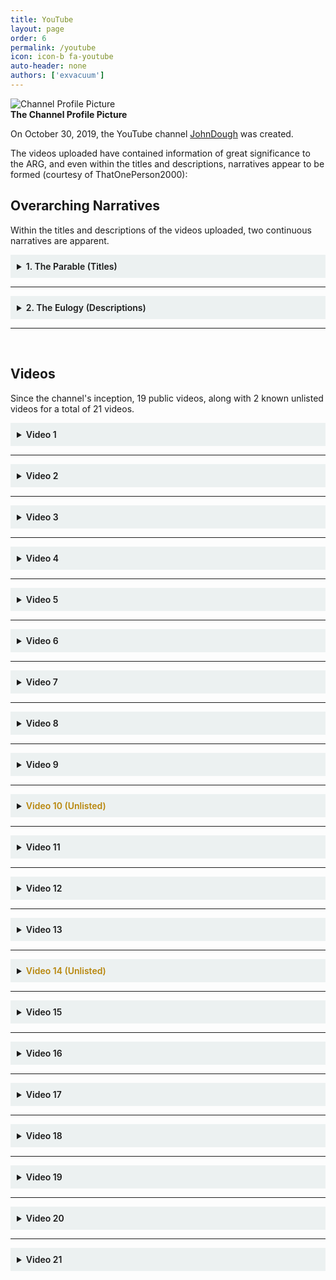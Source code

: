 ```yaml
---
title: YouTube
layout: page
order: 6
permalink: /youtube
icon: icon-b fa-youtube
auto-header: none
authors: ['exvacuum']
---
```


![Channel Profile Picture]
<br>
**The Channel Profile Picture**

On October 30, 2019, the YouTube channel [JohnDough](https://www.youtube.com/channel/UC0Ebq-NNBboBxy1fRrRj2cA) was created.

[Channel Profile Picture]: .../assets/img/unnamed.jpg

The videos uploaded have contained information of great significance to the ARG, and even within the titles and descriptions, narratives appear to be formed (courtesy of ThatOnePerson2000):

## Overarching Narratives

Within the titles and descriptions of the videos uploaded, two continuous narratives are apparent.

<details style="background-color: #ecf1f1;padding: 10px">
<summary> 
<b style="font-weight:600;">1. The Parable (Titles)</b>
</summary>
<br>

<p style="background-color: rgba(207,207,207,0.93);border-radius: 5px;padding: 10px;">
Once upon a time, there was a place of golden mountains and strawberry clouds, and it was as Treacherous as it was Beautiful. And, in this place, there lived a baker, who baked better than any other baker. Realizing this made the baker feel special, so he worked harder. That hard work paid off, as word of the quality of his goods spread across the land. He felt pretty good, but he also became complacent. Did it matter? His wealth was growing faster than any problem could. 
As the money piled up, the baker found himself surrounded by agreeable people. Soon, people he would never meet would be baking his pies, everywhere. "If people are willing to pick up my pizzas, maybe they'd be willing to have them delivered too." ...and they WERE willing! So he crafted a fleet to deliver his goods. The baker could hang his hat in peace as his shark-fin armada delivered his fantastic feasts. They dotted the landscape like neon fireflies, filled with goods. Hot and fresh, those goods brought joy and excitement to everyone. "I have the best breadsticks in the whole land!" he declared, throwing his cap on the ground. 
They WERE good, perhaps the best, but the baker had a problem. He was a major dickhead, and everyone who knew him, hated him. Even his queen. ...even his supposed "best friend." 
Despite this, the baker refused to accept any responsibility.
</p>
</details>

---

<details style="background-color: #ecf1f1;padding: 10px">
<summary> 
<b style="font-weight:600;">2. The Eulogy (Descriptions)</b>
</summary>
<br>
<p style="background-color: rgba(207,207,207,0.93);border-radius: 5px;padding: 10px;">
Every day takes me further and further away from you, yet I know there is still more time for us together. Do you remember that time with the screw-gun? Actually it was probably about 100 time haha.
<br><br>
There was that one time when those kids got in my way, so I scooted quick to dodge. I ended up getting stung by the scorpion and my back hurt for weeks. You said it could be worse.
<br><br>
Sometimes I drive by the old building and think about our time together, and what it really meant. What it really means.
<br><br>
One time, you bought that kid some cigarettes, and I was surprised and angry. You just said, "They'll get 'em somehow." I never thought about that somehow until now.
<br><br>
Then there was that time we drove to all those spots, sleeping in our cars along the way.
<br><br>
We took a trip south to Louisville, and, while I was still a kid, I tried to act a lot bigger than I actually was. You protected me then, so I'll protect you know. At least I'll try.
<br><br>
So the week it all went down, was rough. Exhaustion and economic worries had me day-walking. My only anchor at the time were the few friends I had left.
<br><br>
I'm sorry I ratted you out. In retrospect, what you did was amazing.
<br><br>
You were one of them and you let me crash. One weekend turned into two years pretty quickly.
<br><br>
Why did you have to die?
<br><br>
I'm still here, though. I'm still here.
</p>
</details>

--- 

<br>

## Videos

Since the channel's inception, 19 public videos, along with 2 known unlisted videos for a total of 21 videos.

<details id="video-one" style="background-color: #ecf1f1;padding: 10px">
<summary> 
<b style="font-weight:600;">Video 1</b>
</summary>
<br>

<iframe width="100%" height="600" src="https://www.youtube.com/embed/dPlq4wbL0AM" frameborder="0" allow="accelerometer; autoplay; encrypted-media; gyroscope; picture-in-picture" allowfullscreen></iframe>
<br>

<h2> Title: </h2>
<h3> Once upon a time, there was a place of golden mountains and strawberry clouds. </h3>

<hr>

<h2> Description: </h2>

<p style="background-color: rgba(207,207,207,0.93);border-radius: 5px;padding: 10px;">
Can anyone please introduce the alpha-line, per line, always cued excitedly?
<br>
•
<br>
Every day takes me further and further away from you, yet I know there is still more time for us together. Do you remember that time with the screw-gun? Actually it was probably about 100 time haha.
<br>
•
<br>
Why are you still waiting around? I'll be coming for you when I'm ready anyways.
<br>
•
<br>
My time to shine,
<br>
the sound will help with the view.
<br>
#Because #of #you.
<br>
•
<br>
"Tkin tse-nill toish-jeh klesh ne-ahs-jah nash-doie-tso no-da-ih than-zie ah-nah dibeh-yazzie tsah-as-zih dibeh-yazzie a-kha a-keh-di-glini dzeh a-chi than-zie gloe-ih cha dzeh tsah tsah-as-zih ne-ahs-jah no-da-ih jeha no-da-ih tsah-as-zih klesh jeha a-chi a-keh-di-glini ah-nah dibeh-yazzie tlo-chin a-keh-di-glini dzeh than-zie a-kha dzeh gah yeh-hes klizzie-yazzie."
</p>

<hr>

<h3> Line-One Code (Section 1) </h3>

When one examines line 1 of the description: "Can anyone please introduce the alpha-line, per line, always cued excitedly?", they will notice that the first letter of every word spells out <code>Capitalplace</code>.

<hr>

<h3> Section 4 </h3>

<p style="background-color: rgba(207,207,207,0.93);border-radius: 5px;padding: 10px;">
My time to shine,
the sound will help with the view.
#Because #of #you.
</p>

This section is an excerpt from a Two O'Clock Midnight song: "Because of You".
<br>

<iframe width="100%" height="150" scrolling="no" frameborder="no" src="https://www.reverbnation.com/widget_code/html_widget/artist_994056?widget_id=55&pwc[song_ids]=12476889&context_type=song&pwc[size]=small&pwc[color]=light" style="width:0px;min-width:100%;max-width:100%;"></iframe><br><br>
<br>

It seems likely that the octothorpes denote the title of the song, but their true purpose is ultimately unkown.

<hr>

<h3> Navajo Code (Section 5) </h3>

This section is written in navajo code:

<p style="background-color: rgba(207,207,207,0.93);border-radius: 5px;padding: 10px;">
"Tkin tse-nill toish-jeh klesh ne-ahs-jah nash-doie-tso no-da-ih than-zie ah-nah dibeh-yazzie tsah-as-zih dibeh-yazzie a-kha a-keh-di-glini dzeh a-chi than-zie gloe-ih cha dzeh tsah tsah-as-zih ne-ahs-jah no-da-ih jeha no-da-ih tsah-as-zih klesh jeha a-chi a-keh-di-glini ah-nah dibeh-yazzie tlo-chin a-keh-di-glini dzeh than-zie a-kha dzeh gah yeh-hes klizzie-yazzie."
</p>

Once decrypted this section reads:

<p style="background-color: rgba(207,207,207,0.93);border-radius: 5px;padding: 10px;">
I A B S O L U T E L Y L O V E I T W H E N Y O U G U Y S G I V E L O V E T O E R I K
</p>

"I absolutely love it when you guys give love to Erik" is a quote from a <i>Channeling Erik</i> page, where Daniel Jaffke's mother shares her endorsement.

<h2> Video Content </h2>

---

<h3> Main Typography </h3>

The large text that appears throughout this video reads as follows:

<p style="background-color: rgba(207,207,207,0.93);border-radius: 5px;padding: 10px;">
They go, I sooth, and we flow
And make no sound, here or there
Not noticed, but I walk right through
Here or there, can you feel me?
</p>

These are mismatched lyrics from the Two O'Clock Twilight song: "Can You Feel  Me".
<br>

<iframe width="100%" height="150" scrolling="no" frameborder="no" src="https://www.reverbnation.com/widget_code/html_widget/artist_994056?widget_id=55&pwc[song_ids]=7610591&context_type=song&pwc[size]=small&pwc[color]=light" style="width:0px;min-width:100%;max-width:100%;"></iframe><br><br>
<br>

At this point in time, the signifigance of the mismatching is unknown, and we are working under the assumption that it is mainly to discourage exact-match searching.

<hr>

<h3> Coordinates </h3>

At the end of the video, the following coordinates are visible:

<p style="background-color: rgba(207,207,207,0.93);border-radius: 5px;padding: 10px;">
39.706870, -86.153725
</p>

The location of these coordinates is directly adjacent to Capital Place Apartments in Indianapolis.
<br>

<iframe src="https://www.google.com/maps/embed?pb=!1m18!1m12!1m3!1d3069.4588354904918!2d-86.15591368462553!3d39.70686997945399!2m3!1f0!2f0!3f0!3m2!1i1024!2i768!4f13.1!3m3!1m2!1s0x0%3A0x0!2zMznCsDQyJzI0LjciTiA4NsKwMDknMTMuNCJX!5e0!3m2!1sen!2sca!4v1576251089330!5m2!1sen!2sca" width="400" height="300" frameborder="0" style="border:0;" allowfullscreen=""></iframe><br><br>

<hr>

<h3> Audio Track </h3>
<br>

<iframe width="560" height="315" src="https://www.youtube.com/embed/5BoMFBlxx_8" frameborder="0" allow="accelerometer; autoplay; encrypted-media; gyroscope; picture-in-picture" allowfullscreen></iframe>
<br>

A reversal of the video shows that the audio track is a line from another Two O'Clock Twilight song: "Above the Ashes".
<br>

<iframe width="100%" height="150" scrolling="no" frameborder="no" src="https://www.reverbnation.com/widget_code/html_widget/artist_994056?widget_id=55&pwc[song_ids]=7610571&context_type=song&pwc[size]=small&pwc[color]=light" style="width:0px;min-width:100%;max-width:100%;"></iframe><br><br>
<br>

Transcript:

<p style="background-color: rgba(207,207,207,0.93);border-radius: 5px;padding: 10px;">
On my own, above the ashes
</p>

</details>

---

<details id="video-two" style="background-color: #ecf1f1;padding: 10px">
<summary> 
<b style="font-weight:600;">Video 2</b>
</summary>
<br>

<iframe width="100%" height="600" src="https://www.youtube.com/embed/dGxqfe9iNAw" frameborder="0" allow="accelerometer; autoplay; encrypted-media; gyroscope; picture-in-picture" allowfullscreen></iframe>
<br>

<h2> Title: </h2>

<h3> ...and it was as Treacherous as it was Beautiful. </h3>

<hr>

<h2> Description: </h2>

<p style="background-color: rgba(207,207,207,0.93);border-radius: 5px;padding: 10px;">

Just Please Say Cheese? Hope Never Acquiesces To Those Escaping Reality
<br>
•
<br>
There was that one time when those kids got in my way, so I scooted quick to dodge. I ended up getting stung by the scorpion and my back hurt for weeks. You said it could be worse.
<br>
•
<br>
Something's fishy is going on here.
<br>
•
<br>
"Gloe-ih Ah-jah Chindi A-kha Nesh-chee'd-ah Jad-ho-loni A-chin Ne-ahs-jah Gloe-ih A-chi Chuo Lin Ah-jah Gloe-ih Be-la-sana Dibeh Tse-gah Ah-nah Dah-nes-tsa Ah-jah Than-zie Ne-ahs-jah D-ah Ne-ahs-jah Gloe-ih A-chi A-woh Shush Dzeh Ba-goshi Wol-la-chee Shi-da Klesh Dzeh A-kha Chuo Tse-nill Bi-so-dih Be-la-sana Klesh Klesh, A-chi Ma-e A-chi D-ah Gloe-ih Tse-nill Klesh Wol-la-chee Dah-nes-tsa Ah-jah Bi-so-dih Ne-ahs-jah Dibeh Dibeh Ah-jah Dibeh Klesh A-chi Ne-ahs-jah Tsah Tlo-chin Dah-nes-tsa A-chi Chuo Yeh-hes Than-zie Gloe-ih Tse-nill Dibeh Shush Dah-nes-tsa Ne-ahs-jah Jad-ho-loni Ah-jah Nesh-chee Chindi Tlo-chin Gloe-ih A-chin Be-la-sana Tsah Be D-ah Lin Ah-nah Tsah-as-zih Ba-goshi Be-la-sana Ah-jad Ah-jad Ah-jah Chindi Lin A-chi Be-tas-tni Cha Dzeh Gah Ah-nah A-woh Ne-ahs-jah Tse-gah Be-la-sana A-keh-di-glini Ah-nah Yeh-hes A-woh A-woh A-kha Gloe-ih Dzeh Lha-cha-eh."#not #the #deputy
</p>

<hr>

<h3> Line-One Code (Section 1) </h3>

When one examines line 1 of the description: "Just Please Say Cheese? Hope Never Acquiesces To Those Escaping Reality", they will notice that the first letter of every word spells out <code>JPSCHNATTER</code>.

<hr>

<h3> Navajo Code (Section 4) </h3>

This section is written in navajo code:

<p style="background-color: rgba(207,207,207,0.93);border-radius: 5px;padding: 10px;">
"Gloe-ih Ah-jah Chindi A-kha Nesh-chee'd-ah Jad-ho-loni A-chin Ne-ahs-jah Gloe-ih A-chi Chuo Lin Ah-jah Gloe-ih Be-la-sana Dibeh Tse-gah Ah-nah Dah-nes-tsa Ah-jah Than-zie Ne-ahs-jah D-ah Ne-ahs-jah Gloe-ih A-chi A-woh Shush Dzeh Ba-goshi Wol-la-chee Shi-da Klesh Dzeh A-kha Chuo Tse-nill Bi-so-dih Be-la-sana Klesh Klesh, A-chi Ma-e A-chi D-ah Gloe-ih Tse-nill Klesh Wol-la-chee Dah-nes-tsa Ah-jah Bi-so-dih Ne-ahs-jah Dibeh Dibeh Ah-jah Dibeh Klesh A-chi Ne-ahs-jah Tsah Tlo-chin Dah-nes-tsa A-chi Chuo Yeh-hes Than-zie Gloe-ih Tse-nill Dibeh Shush Dah-nes-tsa Ne-ahs-jah Jad-ho-loni Ah-jah Nesh-chee Chindi Tlo-chin Gloe-ih A-chin Be-la-sana Tsah Be D-ah Lin Ah-nah Tsah-as-zih Ba-goshi Be-la-sana Ah-jad Ah-jad Ah-jah Chindi Lin A-chi Be-tas-tni Cha Dzeh Gah Ah-nah A-woh Ne-ahs-jah Tse-gah Be-la-sana A-keh-di-glini Ah-nah Yeh-hes A-woh A-woh A-kha Gloe-ih Dzeh Lha-cha-eh."
</p>

Once decrypted this section reads:

<p style="background-color: rgba(207,207,207,0.93);border-radius: 5px;padding: 10px;">
W E D O N T K N O W I F H E W A S H E R E T O T O W I T B E C A U S E O F A P A S S I F I T W A S A R E P O S S E S S I O N O R I F I T W A S B R O K E N D O W N A N D T H E Y C A L L E D H I M H E R E T O H A V E I T T O W E D
</p>

"We don’t know if he was here to tow it because of a pass, if it was a repossession or if it was broken down and they called him here to have it towed." is a quote from a <a href="https://fox59.com/2017/11/12/tow-truck-driver-shot-killed-on-the-citys-south-side/">Fox 59 Article</a> about Steve Deputy, a tow truck driver who was killed on the job near Capital Place Apartments.

<h2> Video Content </h2>

<hr>

<h3> Link Flash </h3>

Multiple times throughout the video, <a href="https://fox59.com/2017/11/13/investigators-believe-murder">this link</a> flashes briefly on screen.
This brings one to a Fox 59 article about the murder of Steve Deputy, written a day after the previous.

---

<h3> Coordinates </h3>
Throughout the video, the following coordinates are made visible:

<p style="background-color: rgba(207,207,207,0.93);border-radius: 5px;padding: 10px;">
39.704568, -86.14891
</p>

The location of these coordinates is an intersection near Capital Place Apartments in Indianapolis. Another notable location is the Pizza Hut.
<br>
<iframe src="https://www.google.com/maps/embed?pb=!1m18!1m12!1m3!1d3069.5612428205!2d-86.15109868424896!3d39.70456797945445!2m3!1f0!2f0!3f0!3m2!1i1024!2i768!4f13.1!3m3!1m2!1s0x0%3A0x0!2zMznCsDQyJzE2LjQiTiA4NsKwMDgnNTYuMSJX!5e0!3m2!1sen!2sca!4v1576253213466!5m2!1sen!2sca" width="600" height="450" frameborder="0" style="border:0;" allowfullscreen=""></iframe><br><br>
<br>

<hr>

<h3> Audio Track </h3>

The audio track in this video appears to be a remix of Bob Marley's <a href="https://en.wikipedia.org/wiki/I_Shot_the_Sheriff">I Shot the Sheriff</a>.

</details>

---

<details id="video-three" style="background-color: #ecf1f1;padding: 10px">
<summary> 
<b style="font-weight:600;">Video 3</b>
</summary>
<br>

<iframe width="100%" height="600" src="https://www.youtube.com/embed/gv9IcACBN6I" frameborder="0" allow="accelerometer; autoplay; encrypted-media; gyroscope; picture-in-picture" allowfullscreen></iframe>
<br>

<h2> Title: </h2>

<h3> And, in this place, there lived a baker, who baked better than any other baker. </h3>

<hr>

<h2> Description: </h2>

<p style="background-color: rgba(207,207,207,0.93);border-radius: 5px;padding: 10px;">
"Sure, Kansas always takes everything on right down" I exclaimed.
<br>
•
<br>
Sometimes I drive by the old building and think about our time together, and what it really meant. What it really means.
<br>
•
<br>
uggcf://gvalhey.pbz/ll97ihdq
</p>

<h3> Line-One Code (Section 1) </h3>

When one examines line 1 of the description: "'Sure, Kansas always takes everything on right down' I exclaimed.", they will notice that the first letter of every word spells out <code>SKateordIe</code>.

<hr>

<h3> rot13 URL (Section 3) </h3>

This section is encrypted using a rot13 caesar cipher:

<p style="background-color: rgba(207,207,207,0.93);border-radius: 5px;padding: 10px;">
uggcf://gvalhey.pbz/ll97ihdq
</p>

Once decrypted, this section reads:

<p style="background-color: rgba(207,207,207,0.93);border-radius: 5px;padding: 10px;">
https://tinyurl.com/yy97vuqd
</p>

This TinyURL link leads to a <a href="https://www.wthr.com/article/family-shaken-bullet-hit-newborns-crib">WTHR Article</a> about a family concerned after a stray bullet hits their newborn's crib.

<hr>

<h2> Video Content </h2>

<hr>

<h3> QR Code </h3>

At 0:05, the following QR code flashes:
<br>
<img src=".../assets/img/vidthreeqr.png" style="width:200px;">
<br>
This code leads to the same <a href="https://www.wthr.com/article/family-shaken-bullet-hit-newborns-crib">article</a> mentioned above.
This code flashes again once the video colors invert.

<hr>

<h3> Broken URL </h3>

Throughout the video, the following distortion appears:
<br>
<img src=".../assets/img/vidthreebrokenurl.png" style="width:50%;">
<br>
Reading the text left to right yields a rot13-encrypted URL, which once decrypted leads to the following PDF:
<br>
<iframe src=".../assets/interpersonal_violence_and_illicit_drug_use.pdf" width="100%" height="500px"></iframe><br><br>
<br>
</details>

---

<details id="video-four" style="background-color: #ecf1f1;padding: 10px">
<summary> 
<b style="font-weight:600;">Video 4</b>
</summary>
<br>

<iframe width="100%" height="600" src="https://www.youtube.com/embed/rh_GWQ93hYQ" frameborder="0" allow="accelerometer; autoplay; encrypted-media; gyroscope; picture-in-picture" allowfullscreen></iframe>

<h2> Title: </h2>
<h3> Realizing this made the baker feel special, so he worked harder. </h3>

<hr>

<h2> Description: </h2>

<hr>

<p style="background-color: rgba(207,207,207,0.93);border-radius: 5px;padding: 10px;">
Welcome everyone, lets investigate vapid excuses. I now see I don't ever admit dark rage ever, Mom.
<br>
•
<br>
One time, you bought that kid some cigarettes, and I was surprised and angry. You just said, "They'll get 'em somehow." I never thought about that somehow until now.
<br>
•
<br>
I can't hear you.
<br>
•
<br>
Tkin, Tkin Moasi Wol-la-chee A-chin'd-ah Ah-tad Ah-nah D-ah D-ah Cha Ah-jah Klesh Ah-nah Na-as-tso-si Ah-nah Be-tas-tni Ne-ahs-jah Dah-nes-tsa Tkin Dzeh Klesh Tlo-chin Shi-da D-ah Ne-ahs-jah Chuo Be-tas-tni Tsah-as-zih Be-tas-tni Tkin A-chin Chindi
Be-la-sana Nesh-chee Chindi Dibeh A-kha Tsin-tliti Ah-nah Ba-ah-ne-di-tinin A-chi Tsah Chindi Ne-ahs-jah Chuo Tsin-tliti Wol-la-chee Lha-cha-eh Nesh-chee Ah-nah Dibeh Klesh Lin Be-la-sana Klesh Dibeh Than-zie Be-la-sana Ah-losz D-ah Ah-nah Chindi Than-zie Tlo-chin Ah-jah A-keh-di-glini A-kha Nash-doie-tso A-keh-di-glini Dzeh
Tkin, Yeh-hes D-ah Gah A-chi Ah-nah Chindi Dibeh Ne-ahs-jah Lin Tse-nill Dah-nes-tsa Chindi A-woh Ne-ahs-jah Ah-jad Ah-jah D-ah Tsah-as-zih Ne-ahs-jah Shi-da Jeha Ne-ahs-jah
Shush No-da-ih D-ah Dibeh A-kha Na-as-tso-si Ah-jah Klizzie-yazzie Yeh-hes Tsah Lha-cha-eh A-kha Chuo Na-as-tso-si Be-la-sana Be A-chin Ah-jah Klesh Klesh Tkin Dibeh Dibeh Gloe-ih Tse-nill Dibeh-yazzie Dibeh-yazzie A-kha Gloe-ih Yeh-hes Tsah Klizzie Be-tas-tni Dzeh Gloe-ih Cha Tlo-chin Dibeh-yazzie Ah-nah, Tsah-as-zih Dzeh Tse-nill Lin
<br>
•
<br>
#Rewind #the #World
</p>

<h3> Line-One Code (Section 1) </h3>

When one examines line 1 of the description: "Welcome everyone, lets investigate vapid excuses. I now see I don't ever admit dark rage ever, Mom.", they will notice that the first letter of every word spells out <code>WeliveInsIdeadreM</code>.

<hr>

<h3> Navajo Code (Section 4) </h3>

This section is written in navajo code:

<p style="background-color: rgba(207,207,207,0.93);border-radius: 5px;padding: 10px;">
Tkin, Tkin Moasi Wol-la-chee A-chin'd-ah Ah-tad Ah-nah D-ah D-ah Cha Ah-jah Klesh Ah-nah Na-as-tso-si Ah-nah Be-tas-tni Ne-ahs-jah Dah-nes-tsa Tkin Dzeh Klesh Tlo-chin Shi-da D-ah Ne-ahs-jah Chuo Be-tas-tni Tsah-as-zih Be-tas-tni Tkin A-chin Chindi
Be-la-sana Nesh-chee Chindi Dibeh A-kha Tsin-tliti Ah-nah Ba-ah-ne-di-tinin A-chi Tsah Chindi Ne-ahs-jah Chuo Tsin-tliti Wol-la-chee Lha-cha-eh Nesh-chee Ah-nah Dibeh Klesh Lin Be-la-sana Klesh Dibeh Than-zie Be-la-sana Ah-losz D-ah Ah-nah Chindi Than-zie Tlo-chin Ah-jah A-keh-di-glini A-kha Nash-doie-tso A-keh-di-glini Dzeh
Tkin, Yeh-hes D-ah Gah A-chi Ah-nah Chindi Dibeh Ne-ahs-jah Lin Tse-nill Dah-nes-tsa Chindi A-woh Ne-ahs-jah Ah-jad Ah-jah D-ah Tsah-as-zih Ne-ahs-jah Shi-da Jeha Ne-ahs-jah
Shush No-da-ih D-ah Dibeh A-kha Na-as-tso-si Ah-jah Klizzie-yazzie Yeh-hes Tsah Lha-cha-eh A-kha Chuo Na-as-tso-si Be-la-sana Be A-chin Ah-jah Klesh Klesh Tkin Dibeh Dibeh Gloe-ih Tse-nill Dibeh-yazzie Dibeh-yazzie A-kha Gloe-ih Yeh-hes Tsah Klizzie Be-tas-tni Dzeh Gloe-ih Cha Tlo-chin Dibeh-yazzie Ah-nah, Tsah-as-zih Dzeh Tse-nill Lin
</p>

Once decrypted this section reads:

<p style="background-color: rgba(207,207,207,0.93);border-radius: 5px;padding: 10px;">
I I C A N T G E T T H E S E M E M O R I E S O U T O F M Y M I N D A N D S O M E K I N D O F M A D N E S S H A S S T A R T E D T O E V O L V E I I T R I E D S O H A R D T O L E T Y O U G O B U T S O M E K I N D O F M A D N E S S I S S W A L L O W I N G M E W H O L E Y E A H
</p>

<i>"I, I can't get these memories out of my mind
 And some kind of madness
 Is starting to evolve, mmmm
 And I, I tried so hard to let you go
 But some kind of madness
 Is swallowing me whole, yeah"</i> is an excerpt from the band <i>Muse</i>'s: <a href="https://www.musewiki.org/Madness_(song)">"Madness"</a>.
 
<hr>
 
<h2> Video Content </h2>

<hr>

<h3> Coordinates </h3>

In the opening segment of the video, 5 sets of coordinates are displayed, said to be "temporary pizza places".
The following is a list of the coordinates as they appear, left to right.

<hr>
<iframe src="https://www.google.com/maps/embed?pb=!1m18!1m12!1m3!1d3057.967989723473!2d-86.28291935920511!3d39.96446838190678!2m3!1f0!2f0!3f0!3m2!1i1024!2i768!4f13.1!3m3!1m2!1s0x0%3A0x0!2zMznCsDU3JzUyLjMiTiA4NsKwMTYnNTguNiJX!5e0!3m2!1sen!2sca!4v1576284640871!5m2!1sen!2sca" width="400" height="300" frameborder="0" style="border:0;" allowfullscreen=""></iframe><br>
<br>
39.964518, -86.282941
<br>
Zionsville Rail Trail, Zionsville, IN 46077, USA

<hr>
<iframe src="https://www.google.com/maps/embed?pb=!1m18!1m12!1m3!1d3034.9665972024795!2d-86.1330786842298!3d40.47600397935831!2m3!1f0!2f0!3f0!3m2!1i1024!2i768!4f13.1!3m3!1m2!1s0x0%3A0x0!2zNDDCsDI4JzMzLjYiTiA4NsKwMDcnNTEuMiJX!5e0!3m2!1sen!2sca!4v1576284738368!5m2!1sen!2sca" width="400" height="300" frameborder="0" style="border:0;" allowfullscreen=""></iframe><br>
<br>
40.476004, -86.130890
<br>
Industrial Heritage Trail, Kokomo, IN 46902, USA
<br>

<hr>
<iframe src="https://www.google.com/maps/embed?pb=!1m18!1m12!1m3!1d3064.456883189001!2d-86.20181668424608!3d39.81917297943905!2m3!1f0!2f0!3f0!3m2!1i1024!2i768!4f13.1!3m3!1m2!1s0x0%3A0x0!2zMznCsDQ5JzA5LjAiTiA4NsKwMTEnNTguNyJX!5e0!3m2!1sen!2sca!4v1576285067128!5m2!1sen!2sca" width="400" height="300" frameborder="0" style="border:0;" allowfullscreen=""></iframe><br>
<br>
39.819173, -86.199628
<br>
Indianapolis, IN 46222, USA
<br>

<hr>
<iframe src="https://www.google.com/maps/embed?pb=!1m18!1m12!1m3!1d3073.070165006116!2d-86.10334068425084!3d39.62562397946483!2m3!1f0!2f0!3f0!3m2!1i1024!2i768!4f13.1!3m3!1m2!1s0x0%3A0x0!2zMznCsDM3JzMyLjMiTiA4NsKwMDYnMDQuMiJX!5e0!3m2!1sen!2sca!4v1576285181981!5m2!1sen!2sca" width="400" height="300" frameborder="0" style="border:0;" allowfullscreen=""></iframe><br>
<br>
39.625624, -86.101152
<br>
Park Dr, Greenwood, IN 46143, USA
<br>

<hr>
<iframe src="https://www.google.com/maps/embed?pb=!1m18!1m12!1m3!1d3092.002014274316!2d-86.87697268426129!3d39.19740297952546!2m3!1f0!2f0!3f0!3m2!1i1024!2i768!4f13.1!3m3!1m2!1s0x0%3A0x0!2zMznCsDExJzUwLjciTiA4NsKwNTInMjkuMiJX!5e0!3m2!1sen!2sca!4v1576285246560!5m2!1sen!2sca" width="400" height="300" frameborder="0" style="border:0;" allowfullscreen=""></iframe><br>
<br>
39.197403, -86.874784
<br>
Franklin Township, IN, USA
<br>

<hr>

<h3> Flashing QR Code </h3>
At 0:40, the following QR code flashes incredibly briefly:
<br>
<img src=".../assets/img/vidfourqr.png" style="width: 200px">
<br>

This QR code leads to a <a href = "https://www.wthr.com/article/family-shaken-bullet-hit-newborns-crib">WTHR Article</a> about a family concerned after a stray bullet hits their newborn's crib. This is the same article found in <a href="#video-three">video 3</a>.

<hr>

<h3> Flashing TinyURL link </h3>

At 0:52, a TinyURL link flashes for a few frames. The link redirects to the following PDF:
<br>
<iframe src=".../assets/interpersonal_violence_and_illicit_drug_use.pdf" width="100%" height="500px"></iframe><br><br>
<br>
This link is also found in <a href="#video-three">video 3</a>.

<hr>

<h3> Flashing Quote </h3>

At 1:29, the text: "What year is this?" flashes very briefly. While the source of this quote is ultimately unknown, it seems quite likely that it is related to the following scene in the television series <i>Twin Peaks</i>:
<br>
<iframe width="560" height="315" src="https://www.youtube.com/embed/R36ww3q7nqE" frameborder="0" allow="accelerometer; autoplay; encrypted-media; gyroscope; picture-in-picture" allowfullscreen></iframe>
<br>
</details>

---

<details id="video-five" style="background-color: #ecf1f1;padding: 10px">
<summary> 
<b style="font-weight:600;">Video 5</b>
</summary>
<br>

<iframe width="100%" height="600" src="https://www.youtube.com/embed/epEQbVw1Gy4" frameborder="0" allow="accelerometer; autoplay; encrypted-media; gyroscope; picture-in-picture" allowfullscreen></iframe>
<br>

<h2> Title: </h2>
<h3> That hard work paid off, as word of the quality of his goods spread across the land. </h3>

<hr>

<h2> Description: </h2>

<hr>

<p style="background-color: rgba(207,207,207,0.93);border-radius: 5px;padding: 10px;">
Never acquiesce health.
<br>
•
<br>
Then there was that time we drove to all those spots, sleeping in our cars along the way.
<br>
•
<br>
☺😀☺😀☺😀☺😀
</p>

<h3> Line-One Code (Section 1) </h3>

When one examines line 1 of the description: "Never acquiesce health.", they will notice that the first letter of every word spells out <code>Nah</code>.

<hr>

<h2> Video Content </h2>

<hr>

<h3> Emojis </h3>

Throughout the video, the following series of animated emojis is displayed on loop:
<br>
<img src=".../assets/img/vid5emojis.gif" style="width:50%;">
<br>
<a href="https://github.com/exvacuum">Silas</a> has created a pack of gifs for each emoji: <a href=".../assets/img/cppemojis/cppemojis.zip">cppemojis.zip</a>
<br><br>
Transcript:
<br><br>
Coordinates:
<br>
<code>0x7 1x2 2x1 1x6 0x8 2x5 1x5 2x0</code> 👿 <code>0x2 2x2</code> 👿 <code>1x6 1x10 2x3 1x7 1x4 2x2 1x5 2x9</code>
<br><br>

Raw Emojis:
<br>
<img src=".../assets/img/cppemojis/0x7.gif"> <img src=".../assets/img/cppemojis/1x2.gif"> <img src=".../assets/img/cppemojis/2x1.gif"> <img src=".../assets/img/cppemojis/1x6.gif">
<img src=".../assets/img/cppemojis/0x8.gif"> <img src=".../assets/img/cppemojis/2x5.gif"> <img src=".../assets/img/cppemojis/1x5.gif"> <img src=".../assets/img/cppemojis/2x0.gif">
<br><br>
👿
<br><br>
<img src=".../assets/img/cppemojis/0x2.gif"> <img src=".../assets/img/cppemojis/2x2.gif">
<br>
👿
<br><br>
<img src=".../assets/img/cppemojis/1x6.gif"> <img src=".../assets/img/cppemojis/1x10.gif"> <img src=".../assets/img/cppemojis/2x3.gif"> <img src=".../assets/img/cppemojis/1x7.gif">
<img src=".../assets/img/cppemojis/1x4.gif"> <img src=".../assets/img/cppemojis/2x2.gif"> <img src=".../assets/img/cppemojis/1x5.gif"> <img src=".../assets/img/cppemojis/2x9.gif">
<br><br>
In base10, the transcript is <code>7 14 25 18 8 29 17 24</code> 👿  <code>2 26</code> 👿 <code>18 22 27 19 16 26 17 33</code>
<br><br>
Encoded to base36 starting at the top-left corner as 0, the ciphertext reads <code>7EPI8THO 2Q IMRJGQHX</code>. Starting with A, it reads <code>HOZSI3RY C0 SW1TQ0R7</code>.
<br><br>
The signifigance of these emojis is yet unknown, nor is any connection to the emojis found in this video's description. This issue is considered highly important. The most simple solution, given the fact that 36 emojis are presented, is a base36 system. However, attempts so far have been unsuccessful.
<br><br>
The line of emojis that appears at the bottom of the screen over the course of the video is clearly of some importance, and any attempts at solving this are encouraged. A curious observation is that the demon emoji occurs multiple times in the bottom line, but never in the main set. A current theory is that the demon serves as a word-separating character.
<br><br>
Another mystery regarding the emojis is the larger, eyeless emojis which begin appearing after the first display of the set.
</details>

---

<details id="video-six" style="background-color: #ecf1f1;padding: 10px">
<summary> 
<b style="font-weight:600;">Video 6</b>
</summary>
<br>

<iframe width="100%" height="600" src="https://www.youtube.com/embed/Hf5515C3Bd8" frameborder="0" allow="accelerometer; autoplay; encrypted-media; gyroscope; picture-in-picture" allowfullscreen></iframe>

<h2> Title: </h2>
<h3>He felt pretty good, but he also became complacent.</h3>

<hr>

<h2> Description: </h2>

<hr>

<p style="background-color: rgba(207,207,207,0.93);border-radius: 5px;padding: 10px;">
When he asked that, something truly happened everywhere. Perspective adds true tint everywhere right now?
<br>
•
<br>
We took a trip south to Louisville, and, while I was still a kid, I tried to act a lot bigger than I actually was. You protected me then, so I'll protect you know. At least I'll try.
<br>
•
<br>
😲😖😮😠 😉😠😖😢
<br>
</p>

<hr>

<h3> Line-One Code (Section 1) </h3>

When one examines line 1 of the description: "When he asked that, something truly happened everywhere. Perspective adds true tint everywhere right now?", they will notice that the first letter of every word spells out <code>WhatsthePattern</code>.

<hr>

<h2> Video Content </h2>

<hr>

<h3> QR Code </h3>

At 0:24, the following QR code appears for a single frame:

<br>

<img src=".../assets/img/vidsixqr.png" style="width: 200px;">
<br>
This leads to a <a href="https://fox59.com/2019/09/19/fentanyl-heroin-thousands-in-cash-seized-from-home-on-indys-south-side/">Fox 59 Article</a> about a drug bust that occurred in Indianapolis.
</details>

---

<details id="video-seven" style="background-color: #ecf1f1;padding: 10px">
<summary> 
<b style="font-weight:600;">Video 7</b>
</summary>
<br>

<iframe width="100%" height="600" src="https://www.youtube.com/embed/1Vpxy--48Zg" frameborder="0" allow="accelerometer; autoplay; encrypted-media; gyroscope; picture-in-picture" allowfullscreen></iframe>
<br>

<h2> Title: </h2>
<h3>Did it matter? His wealth was growing faster than any problem could.</h3>
<hr>

<h2> Description: </h2>
 
<hr>

<p style="background-color: rgba(207,207,207,0.93);border-radius: 5px;padding: 10px;">
He extinguished you.
<br>
•
<br>
So the week it all went down, was rough. Exhaustion and economic worries had me day-walking. My only anchor at the time were the few friends I had left.
<br>
•
<br>
K.I.S.S. :-* tgc9eas
<br>
•
<br>
#Pizza #Party #People
</p>

<hr>

<h3> Line-One Code (Section 1) </h3>
When one examines line 1 of the description: "He extinguished you.", they will notice that the first letter of every word spells out <code>Hey</code>.

<hr>

<h3> TinyUrl Stub (Section 3) </h3>
The TinyURL link <a href="http://tinyurl.com/tgc9eas">tgc9eas</a> redirects to a <a href="https://thebutlercollegian.com/2019/11/fountain-square-indys-not-so-hidden-gem/">Butler Collegian Article</a> discussing the Fountain Square neighbourhood of Indianapolis.

<hr>

<h2> Video Content </h2>

<hr>

<h3> Flashing Text </h3>
Throughout the video, bits of text flash for single frames.

<p style="background-color: rgba(207,207,207,0.93);border-radius: 5px;padding: 10px;">
just what you needed
<br>
another corporation
<br>
pizza is not exciting
<br>
to connect with
<br>
to show up in your feed
<br>
intermixed <span style="color: darkred">[illegible]</span> family
<br>
a part of your family
<br>
when is the where?
<br>
jim loved this pie
<br>
buy another slice for him
<br>
buy
<br>
more
<br>
need
<br>
more
<br>
buy in to our pizza lifestyle
<br>
remember 7:00 pm 
<br>
please buy pizza
<br>
Remember these things:
<br>
What is the question
<br>
why in the where
<br>
when is the where
<br>
what about the dough
</p>
</details>

---

<details id="video-eight" style="background-color: #ecf1f1;padding: 10px">
<summary> 
<b style="font-weight:600;">Video 8</b>
</summary>
<br>

<iframe width="100%" height="600" src="https://www.youtube.com/embed/-FzZW4jYrPA" frameborder="0" allow="accelerometer; autoplay; encrypted-media; gyroscope; picture-in-picture" allowfullscreen></iframe>

<h2> Title: </h2>
<h3> As the money piled up, the baker found himself surrounded by agreeable people. </h3>
<hr>

<h2> Description: </h2>

<hr>

<p style="background-color: rgba(207,207,207,0.93);border-radius: 5px;padding: 10px;">
For others, rain makes for old, lonely lolz on windows se. From under neath, comes true, intellectual, omnipotent needs. 
<br>
•
<br>
I'm sorry I ratted you out. In retrospect, what you did was amazing.
<br>
•
<br>
#Nothing #good can #grow here anymore. Still, the ideas that exist, and by extension -- you, can find a way to communicate with the future.
<br>
•
<br>
😜😵😋😻
</p>

<hr>

<h3> Line-One Code (Section 1) </h3>
When one examines line 1 of the description: "For others, rain makes for old, lonely lolz on windows se. From under neath, comes true, intellectual, omnipotent needs.", they will notice that the first letter of every word spells out <code>FormfollowsFunction</code>.

<hr>

<h2> Video Content </h2>

<hr>

<h3> Flashing Text </h3>

Throughout the video, bits of text flash for single frames.

<p style="background-color: rgba(207,207,207,0.93);border-radius: 5px;padding: 10px;">
All this started as a gig
<br>
One job
<br>
One check
<br>
But I found something.
<br>
Something No-one is supposed to find
<br>
something big
<br>
now they wont let me go
<br>
If I told you about it now...
<br>
You wouldn't belive it
<br>
So this is how I'm doing it
<br>
because
<br>
It's the only real way to let people know
<br>
Whats wrong with Indiana?
<br>
Whats wrong with Indiana?
<br>
Whats wrong with Indiana?
</p>

<hr>

<h3> Reversed Video/Audio </h3>
Large portions of this video are reversed, in video, audio, or both. The following video reverses everything, and so both may be needed to gain more understanding.
<br>
<iframe width="560" height="315" src="https://www.youtube.com/embed/BSi56lUkYm0" frameborder="0" allow="accelerometer; autoplay; encrypted-media; gyroscope; picture-in-picture" allowfullscreen></iframe>
<br>
</details>

---

<details id="video-nine" style="background-color: #ecf1f1;padding: 10px">
<summary> 
<b style="font-weight:600;">Video 9</b>
</summary>
<br>

<iframe width="100%" height="600" src="https://www.youtube.com/embed/l3D6WLWYJoE" frameborder="0" allow="accelerometer; autoplay; encrypted-media; gyroscope; picture-in-picture" allowfullscreen></iframe>

<h2> Title: </h2>
<h3>Soon, people he would never meet would be baking his pies, everywhere.</h3>
<hr>

<h2> Description: </h2>

<hr>

<p style="background-color: rgba(207,207,207,0.93);border-radius: 5px;padding: 10px;">
Let's explain traumatic situations. People lie. Are you concerned or utilizing new techniques?
<br>
•
<br>
You were one of them and you let me crash. One weekend turned into two years pretty quickly.
<br>
•
<br>
No. You're not.
<br>
•
<br>
😜😵😋😻☺😀
</p>

<hr>

<h3> Line-One Code (Section 1) </h3>

When one examines line 1 of the description: "Let's explain traumatic situations. People lie. Are you concerned or utilizing new techniques?", they will notice that the first letter of every word spells out <code>LetsPlAycount</code>.

<hr>

<h2> Video Content </h2>

<hr>

<h3> Flashing Wingdings </h3>

At 7:46, some wingdings symbols flash quickly. Once converted back to letters, they form a TinyURL link that redirects to <a href="https://muncieevents.com/tag/193_alternative_music/direction:pastv">Muncie Events Event Listing</a>. A notable listing is the Jan 29, 2011 event featuring <i>The Dudes of Lord</i>.

<hr>

<h3> Flashing Text Snippets </h3>
Throughout the video, small snippets of text appear, each only lasting a single frame. These snippets appear in two fonts: Papyrus, and some variant of Times New Roman. The Papyrus snippets form <code>wkBbzttm</code>, while the TNR snippets form <code>uppbjxr5</code>. It's possible that these are incomplete.

<hr>

<h3> Flashing Message </h3>
At the end of the video, the following message flashes, accompanied by a frothing, black sludge:

<p style="background-color: rgba(207,207,207,0.93);border-radius: 5px;padding: 10px;">
LISTEN TO ME
<br>
MY DESIGNS
<br>
ARE THE KEY
<br>
ARE THE KEY
</p>
</details>

---

<details id="video-ten" style="background-color: #ecf1f1;padding: 10px">
<summary> 
<b style="font-weight:600; color: darkgoldenrod">Video 10 (Unlisted)</b>
</summary>
<br>

<iframe width="100%" height="600" src="https://www.youtube.com/embed/Aiu2L_6ET0Y" frameborder="0" allow="accelerometer; autoplay; encrypted-media; gyroscope; picture-in-picture" allowfullscreen></iframe>

<h2> Title: </h2>
<h3> "If people are willing to pick up my pizzas, maybe they'd be willing to have them delivered too. </h3>
<hr>

<h2> Description </h2>

<hr>

<p style="background-color: rgba(207,207,207,0.93);border-radius: 5px;padding: 10px;">
Does one #notice #things #growing? Everyone truly demands isotopic strategies targeted right and caused their enemies demise.
<br>
•
<br>
I needed a place and you let me stay. I needed a friend, and you were that friend. Whatever I needed, found it's way to me, because of you.
<br>
•
<br>
If I could do one thing, it would be make it up to you
</p>

<hr>

<h3> Line-One Code (Section 1) </h3>
When one examines line 1 of the description: "Does one #notice #things #growing? Everyone truly demands isotopic strategies targeted right and caused their enemies demise.", they will notice that the first letter of every word spells out <code>DontgEtdistracted</code>.

<hr>

<h2> Video Content </h2>

<hr>

<h3> Coordinates </h3>
In the very first frame of the video, the following coordinates appear:
<br>
<p style="background-color: rgba(207,207,207,0.93);border-radius: 5px;padding: 10px;">
39.706299, -86.149021
</p>
<br>
These coordinates point to 4056-4072 S East St, Indianapolis, IN 46227, USA, near Capital Place Apartments.
<br>
<iframe src="https://www.google.com/maps/embed?pb=!1m18!1m12!1m3!1d3069.4883111565237!2d-86.14900956096828!3d39.70620741150923!2m3!1f0!2f0!3f0!3m2!1i1024!2i768!4f13.1!3m3!1m2!1s0x0%3A0x0!2zMznCsDQyJzIyLjciTiA4NsKwMDgnNTYuNSJX!5e0!3m2!1sen!2sca!4v1576354631559!5m2!1sen!2sca" width="400" height="300" frameborder="0" style="border:0;" allowfullscreen=""></iframe>
<br>
At 0:07, another set of coordinates appear:
<br>
<p style="background-color: rgba(207,207,207,0.93);border-radius: 5px;padding: 10px;">
39.706683, -86.149008
</p>
<br>
These coordinates point to S East St, Indianapolis, IN 46227, USA, right next to the previous set.
<br>
<iframe src="https://www.google.com/maps/embed?pb=!1m18!1m12!1m3!1d3069.470193841277!2d-86.14902109788949!3d39.70661466217229!2m3!1f0!2f0!3f0!3m2!1i1024!2i768!4f13.1!3m3!1m2!1s0x0%3A0x0!2zMznCsDQyJzI0LjEiTiA4NsKwMDgnNTYuNCJX!5e0!3m2!1sen!2sca!4v1576355081283!5m2!1sen!2sca" width="400" height="300" frameborder="0" style="border:0;" allowfullscreen=""></iframe>
<br>
At 0:17, a third set of coordinates appear:
<br>
<p style="background-color: rgba(207,207,207,0.93);border-radius: 5px;padding: 10px;">
39.705607, -86.148991
</p>
These coordinates point to S East St, Indianapolis, IN 46227, USA, once again right next to the previous sets.
<br>
<iframe src="https://www.google.com/maps/embed?pb=!1m18!1m12!1m3!1d3069.515022228153!2d-86.1511796842489!3d39.705606979454004!2m3!1f0!2f0!3f0!3m2!1i1024!2i768!4f13.1!3m3!1m2!1s0x0%3A0x0!2zMznCsDQyJzIwLjIiTiA4NsKwMDgnNTYuNCJX!5e0!3m2!1sen!2sca!4v1576355616327!5m2!1sen!2sca" width="400" height="300" frameborder="0" style="border:0;" allowfullscreen=""></iframe>
<br>
At 2:46, a fourth set of coordinates appear:
<br>
<p style="background-color: rgba(207,207,207,0.93);border-radius: 5px;padding: 10px;">
39.707460, -86.148993
</p>
<br>
These coordinates point to 4002 S East St, Indianapolis, IN 46227, USA, once again right next to the previous sets.
<br>
<iframe src="https://www.google.com/maps/embed?pb=!1m18!1m12!1m3!1d3069.4316049081185!2d-86.14955203082967!3d39.70748207314865!2m3!1f0!2f0!3f0!3m2!1i1024!2i768!4f13.1!3m3!1m2!1s0x0%3A0x0!2zMznCsDQyJzI2LjkiTiA4NsKwMDgnNTYuNCJX!5e0!3m2!1sen!2sca!4v1576357336597!5m2!1sen!2sca" width="400" height="300" frameborder="0" style="border:0;" allowfullscreen=""></iframe>
<br>
At 2:56, a final set of coordinates appear:
<br>
<p style="background-color: rgba(207,207,207,0.93);border-radius: 5px;padding: 10px;">
39.707764, -86.149506
</p>
<br>
These coordinates point to 4002 S East St, Indianapolis, IN 46227, USA, once again right next to the previous sets.
<br>
<iframe src="https://www.google.com/maps/embed?pb=!1m18!1m12!1m3!1d3069.419063454007!2d-86.15169468424885!3d39.70776397945386!2m3!1f0!2f0!3f0!3m2!1i1024!2i768!4f13.1!3m3!1m2!1s0x0%3A0x0!2zMznCsDQyJzI4LjAiTiA4NsKwMDgnNTguMiJX!5e0!3m2!1sen!2sca!4v1576358077524!5m2!1sen!2sca" width="400" height="300" frameborder="0" style="border:0;" allowfullscreen=""></iframe>

<hr>

<h3> Text Conversations </h3>
Beginning at 0:10, a text conversation takes place:

<p style="background-color: rgba(207,207,207,0.93);border-radius: 5px;padding: 10px;">
Man A: Hey man, I need to ask you something.
<br>
Man B: wot? also our boy just got in touch
<br>
Man A: Can you come in? Nobobdy showed up.
<br>
Man B: wtf no man ive got a show tonite we just talked about this
<br>
Man A: I know, but I really need you. Orders are already coming in!! PLEASE!!!
<br>
Man B: ...ok gimme 25 and ill be there. u owe me
<br>
Man A: TY! Can you make it 15?
</p>

Beginning at 1:15, the conversation appears to continue:

<p style="background-color: rgba(207,207,207,0.93);border-radius: 5px;padding: 10px;">
Man B: u know you can just leave
<br>
Man A: Come on, you know I need this gig. You ARE coming, right?
<br>
Man B: u could just lock the doors and walk out
<br>
Man A: C'mon man, the phone is ringing
<br>
Man B: yeh im rite down the road
<br>
Man A: THANK GOD!!! Pull up out front and I'll bring them to you.
<br>
Man B: here
</p>

<hr>

<h3> Flashing Message </h3>
At 1:45, the following message is displayed:

<p style="background-color: rgba(207,207,207,0.93);border-radius: 5px;padding: 10px;">
IF ONLY IT WAS THAT EASY
</p>

</details>

---

<details id="video-eleven" style="background-color: #ecf1f1;padding: 10px">
<summary> 
<b style="font-weight:600; ">Video 11</b>
</summary>
<br>

<iframe width="100%" height="600" src="https://www.youtube.com/embed/2jF_c3AtzMk" frameborder="0" allow="accelerometer; autoplay; encrypted-media; gyroscope; picture-in-picture" allowfullscreen></iframe>

<h2> Title: </h2>
<h3>" ...and they WERE willing! So he crafted a fleet to deliver his goods.</h3>
<hr>

<h2> Description: </h2>

<hr>

<p style="background-color: rgba(207,207,207,0.93);border-radius: 5px;padding: 10px;">
no description
</p>

<hr>

<h2> Video Content </h2>

<hr>

<h3> Pulsating Audio </h3>
Strangely, the only remarkable thing about this video is the strange audio that fades in:
(Note: Starts quiet, quickly becomes loud.)
<br>
<audio controls src=".../assets/andtheyWEREwillingSohecraftedafl.mp3">
Your browser does not support the
            <code>audio</code> element.
</audio>
</details>

---

<details id="video-twelve" style="background-color: #ecf1f1;padding: 10px">
<summary> 
<b style="font-weight:600; ">Video 12</b>
</summary>
<br>
<iframe width="100%" height="600" src="https://www.youtube.com/embed/uquDEjnlFRE" frameborder="0" allow="accelerometer; autoplay; encrypted-media; gyroscope; picture-in-picture" allowfullscreen></iframe>
<br>

<h2> Title: </h2>
<h3>The baker could hang his hat in peace as his shark-fin armada delivered his fantastic feasts.</h3>
<hr>

<h2> Description: </h2>
<hr>

<p style="background-color: rgba(207,207,207,0.93);border-radius: 5px;padding: 10px;">
Will he always try making ant karate exciting? Sometimes a person underestimates zealot's zenith. Lose everything. Will outcomes remain their harmful loss-e-s-s?
<br>
•
<br>
Why did you have to die?
<br>
•
<br>
I'm looking for you in everything
<br>
•
<br>
abcdef123456
</p>

<hr>

<h3> Line-One Code (Section 1) </h3>
When one examines line 1 of the description: "Will he always try making ant karate exciting? Sometimes a person underestimates zealot's zenith. Lose everything. Will outcomes remain their harmful loss-e-s-s?", they will notice that the first letter of every word spells out <code>WhatmakesApuzzLeWorthless</code>.

<hr>

<h2> Video Content </h2>

<hr>

<h3> Phone Number </h3>
At the start of the video, the following phone number appears:

<p style="background-color: rgba(207,207,207,0.93);border-radius: 5px;padding: 10px;">
(317) 732-5009
</p>

At the time of this video's upload, this number lead to the voicemail of Capital Place Pizza, where orders could be placed. However, the number ceased to answer recently.
</details>

---

<details id="video-thirteen" style="background-color: #ecf1f1;padding: 10px">
<summary> 
<b style="font-weight:600; ">Video 13</b>
</summary>
<br>

<iframe width="100%" height="600" src="https://www.youtube.com/embed/9JdxSXKlN5o" frameborder="0" allow="accelerometer; autoplay; encrypted-media; gyroscope; picture-in-picture" allowfullscreen></iframe>
<br>

<h2> Title: </h2>
<h3>They dotted the landscape like neon fireflies, filled with goods.</h3>
<hr>

<h2>Description:</h2>

<hr>

<p style="background-color: rgba(207,207,207,0.93);border-radius: 5px;padding: 10px;">
Use #your #8 #apples 3 x 2day
<br>
•
<br>
50.818997-97.259112
</p>

<hr>

<h3> Line-One Code (Section 1) </h3>
When one examines line 1 of the description: "Use #your #8 #apples 3 x 2day", they will notice that the first letter of every word spells out <code>Uy8a3x2</code>. The corresponding TinyURL link redirects to a <a href="https://fox59.com/2016/11/02/police-identify-man-killed-on-north-side-of-indianapolis/">Fox 59 Article</a> regarding the killing of George Adrian in Indianapolis.

<hr>

<h2> Video Content </h2>

<hr>

<h3> Date </h3>
At 0:36, the following date appears in a red box:

<p style="background-color: rgba(207,207,207,0.93);border-radius: 5px;padding: 10px;">
nov-2-2004
</p>

This date is exactly 12 years prior to the date of the above article's publishing.

<hr>

<h3> Flashing Calligraphy </h3>

At 0:45, the following text appears in stylized calligraphy:

<p style="background-color: rgba(207,207,207,0.93);border-radius: 5px;padding: 10px;">
v99g6d6
</p>

The corresponding TinyURL link for this text leads to a <a href="https://www.tribstar.com/news/arrest_reports/vigo-county-jail-log-nov/article_f3dcf387-74cc-51fc-9779-8e220a2efd44.html">Tribune Star Article</a> regarding the Vigo County Jail log for November 21, 2019.
<br><br>
At 1:37, more text appears in a similar style:

<p style="background-color: rgba(207,207,207,0.93);border-radius: 5px;padding: 10px;">
sekhshq
</p>

The corresponding TinyURL link leads to a <a href="https://www.theindychannel.com/news/local-news/indianapolis/meet-george-adrian-the-worlds-fastest-apple-picker-from-indianapolis">Indy Channel Article</a> about George Adrian, world's fastest apple picker, and father of the deceased George Adrian mentioned in the first article on this page.
 
<hr>

<h3> QR Code </h3>
At 0:52, the following QR code appears:
<br>
<img src=".../assets/img/vidthirteenqr.png">
<br>
This QR leads to a <a href = "http://www.dailyjournal.net/2019/08/12/adrian_orchards_for_sale_as_owners_look_to_retire/">Daily Journal Article</a> regarding the listing of Adrian Orchards, the property owned by the parents of the deceased George Adrian mentioned in the first article on this page.
 
<hr>
 
<h3> Phone Number </h3>
At 2:21, the following phone number appears:

<p style="background-color: rgba(207,207,207,0.93);border-radius: 5px;padding: 10px;">
(317) 732-5009
</p>

At the time of this video's upload, this number lead to the voicemail of Capital Place Pizza, where orders could be placed. However, the number was deactivated recently.

</details>

---

<details id="video-fourteen" style="background-color: #ecf1f1;padding: 10px">
<summary> 
<b style="font-weight:600; color: darkgoldenrod;">Video 14 (Unlisted)</b>
</summary>
<br>

<iframe width="100%" height="600" src="https://www.youtube.com/embed/R4uT9m3ROTM" frameborder="0" allow="accelerometer; autoplay; encrypted-media; gyroscope; picture-in-picture" allowfullscreen></iframe>

<h2> Title: </h2>
<h3> Title (required) </h3>
<hr>

<h2> Description: </h2>

<hr>

<p style="background-color: rgba(207,207,207,0.93);border-radius: 5px;padding: 10px;">
Description (required)
</p>

<h2> Video Content </h2>

<hr>

<h3> Reversed Video </h3>
This video is entirely in reverse. The following is a reversed version:
<br>
<iframe width="560" height="315" src="https://www.youtube.com/embed/HdxMeL4BJLQ" frameborder="0" allow="accelerometer; autoplay; encrypted-media; gyroscope; picture-in-picture" allowfullscreen></iframe>
<br>

<hr>

<h3> Video Playing in Background </h3>

Throughout the video, audio from an offscreen video source plays. The first audio heard sounds like a man saying "don't go", over and over again. This is followed by an instrumental music track. 
At 0:55, two women's voices can be heard. What is said is largely unintelligible. At 1:34, the man's voice resumes. This is followed by another dialogue, equally difficult to make out. This continues for some time.
At 3:13, an anti-vaping ad from a campaign created by the Indiana Department of Health is played:
<br>
<iframe width="560" height="315" src="https://www.youtube.com/embed/iItAappIXn8" frameborder="0" allow="accelerometer; autoplay; encrypted-media; gyroscope; picture-in-picture" allowfullscreen></iframe>
<br>
The unintelligible conversation continues after this. At 8:06, an RTV6 Broadcast segment regarding drug-laced candy is played, although it has not been located yet. After this, a piece of promotional material for Herron School of Art and Design is played. This has also not been located. After this, one more unintelligible dialogue is spoken, and then the pizza is finished, and the man on the floor tries to get a hold of someone, presumably his captor, by saying "I'm done." in an increasingly exasperated tone.
</details>

---

<details id="video-fifteen" style="background-color: #ecf1f1;padding: 10px">
<summary> 
<b style="font-weight:600; ">Video 15</b>
</summary>
<br>

<iframe width="100%" height="600" src="https://www.youtube.com/embed/5pwlfgsEMFE" frameborder="0" allow="accelerometer; autoplay; encrypted-media; gyroscope; picture-in-picture" allowfullscreen></iframe>
<br>

<h2> Title: </h2>
<h3> Hot and fresh, those goods brought joy and excitement to everyone. </h3>
<hr>

<h2> Description </h2>

<hr>

<p style="background-color: rgba(207,207,207,0.93);border-radius: 5px;padding: 10px;">
Chagrined huskies eat everything seen, ever.
<br>
•
<br>
•
<br>
•
<br>
                                                                                                                                                                                                                                                                                                                                                                                                                                                                                                                                                                                                                                                                                                                                                                                                                                                                                                                                                                                                                                                                                                                                                                                                                                                                                                                                                                                                                                                                                                                                                                                                                                                                                                                                                                                                                                                                                                                                                                                                                                                                                                                                                                                                                                                                                                                                                                                                                                                                                                                                                                                                                                                                                                                                                                                                                                                                                                                                                                                                                                                                                                                                                                                                                                                                                                                                                                                                                                                                                                                                                                                                                                                                                                                                                                                                                                                                                                                                                                                                                                                                                                                                                                                                                                                                                                                                                                                                                                                                                                                                                                                                                                                                                                                                                                                                                                                                                                                                                                                                                                                                                                                                                   ?
</p>

<hr>

<h3> Line-One Code (Section 1) </h3>
When one examines line 1 of the description: "Chagrined huskies eat everything seen, ever.", they will notice that the first letter of every word spells out <code>Cheese</code>.

<hr>

<h2> Video Content </h2>

<hr>

<h3> Voicemail Recording </h3>
At the beginning of the video, a voicemail recording is played:

<p style="background-color: rgba(207,207,207,0.93);border-radius: 5px;padding: 10px;">
Cheese pizza.
<br>
CHEESE!!!
</p>

This recording is from a call placed to (317) 732-5009, when the answering machine was still that of Capital Place Pizza. The call was made by <a href="https://github.com/hyperliskdev">Hyperlisk</a> and <a href="https://github.com/ExVacuum">Silas</a>.
The "Cheese pizza" portion can also be heard upon reversing the video:
<br><br>
<iframe width="560" height="315" src="https://www.youtube.com/embed/h713gRRl8pU" frameborder="0" allow="accelerometer; autoplay; encrypted-media; gyroscope; picture-in-picture" allowfullscreen></iframe>
<br>
<hr>
<h3> Shitpost? </h3>
At this point in time, it seems entirely possible that the author merely found the call amusing and made a shitpost out of it. However, we cannot rule anything out yet.
</details>

---

<details id="video-sixteen" style="background-color: #ecf1f1;padding: 10px">
<summary> 
<b style="font-weight:600; ">Video 16</b>
</summary>
<br>

<iframe width="100%" height="600" src="https://www.youtube.com/embed/PUSZ2AXeBNo" frameborder="0" allow="accelerometer; autoplay; encrypted-media; gyroscope; picture-in-picture" allowfullscreen></iframe>

<h2>Title:</h2>
<h3> "I have the best breadsticks in the whole land!" he declared, throwing his cap on the ground. </h3>
<hr>

<h2> Description </h2>

<hr>

<p style="background-color: rgba(207,207,207,0.93);border-radius: 5px;padding: 10px;">
Forever, in vain effort.
<br>
•
<br>
.
<br>
•
<br>
90-3 73‪‬0527)1(
<br>
•
<br>
ddaayz9 --.---.--.-..-..------.
</p>

<hr>

<h3> Line-One Code (Section 1) </h3>
When one examines line 1 of the description: "Forever, in vain effort.", they will notice that the first letter of every word spells out <code>Five</code>.

<hr>

<h3> Phone Number (Section 3) </h3>
This section, once unscrambled, reveals this phone number:

<p style="background-color: rgba(207,207,207,0.93);border-radius: 5px;padding: 10px;">
(317) 732-5009
</p>

This number used to lead to the Capital Place Pizza answering machine, but has recently made the switch to Infrared Skateboard Supply Company.

<hr>

<h2> Video Content </h2>

<hr>

<h3> UIS OYRENIN? LGTAE </h3>
At the beginning of the video, this text appears.

<p style="background-color: rgba(207,207,207,0.93);border-radius: 5px;padding: 10px;">
UIS OYRENIN? LGTAE
</p>

Its purpose is currently unknown.

<hr>

<h3> The Poseur </h3>
The following poem(?) is displayed over the course of the first segment of the video:

<p style="background-color: rgba(207,207,207,0.93);border-radius: 5px;padding: 10px;">
The Poseur
<br>
Hides in Plain Sight
<br>
Seeking Validation
<br>
It does not change with Time
<br>
Failing to Start
<br>
Failing to Stop
<br>
Failing at Everything
<br>
"You're in this for the long haul"
<br>
"I never agreed to any of this!"
<br>
Why so negative?
<br>
Poseur
</p>

Its purpose is currently unknown.

<hr>

<h3> Falling Characters </h3>
Throughout the video, blocky characters fall, forming two distinct groupings:

<p style="background-color: rgba(207,207,207,0.93);border-radius: 5px;padding: 10px;">
rpsz2wz
3177325009
</p>

The first of these is part of a TinyURL link, which leads to <a href="https://discord.gg/Uv2V7Ps">this Disord server</a>. The latter is simply the same phone number discussed above.

<hr>

<h3> Two O'clock Twilight References </h3>
In the "skater" portion of the video, the song: "Those Moves" is played:
<br>
<iframe width="100%" height="150" scrolling="no" frameborder="no" src="https://www.reverbnation.com/widget_code/html_widget/artist_994056?widget_id=55&pwc[song_ids]=7610606&context_type=song&pwc[size]=small&pwc[color]=light" style="width:0px;min-width:100%;max-width:100%;"></iframe><br><br>
<br>
This song is also played backwards at the very end of the video:
<br>
<iframe width="560" height="315" src="https://www.youtube.com/embed/GZwcUZCYOiM" frameborder="0" allow="accelerometer; autoplay; encrypted-media; gyroscope; picture-in-picture" allowfullscreen></iframe>
<br>
The following text flashes at the end of the video:
<p style="background-color: rgba(207,207,207,0.93);border-radius: 5px;padding: 10px;">
SOME
<br>
I HOLD 
<br>
MY
<br>
BREATH
<br>
JUST
<br>
TO SEE
<br>
WHAT
<br>
IS LEFT
<br>
AND
<br>
IF ALL 
<br>
THIS
<br>
CEASES
<br>
TO
<br>
EXIST
<br>
INTO
<br>
THIN
<br>
AIR
<br>
THEN
<br>
I'D
<br>
KNOW
<br>
TIMES
</p>
This text is an excerpt from the song: "Thin Air", though slightly modified:
<br>
<iframe width="100%" height="150px" scrolling="no" frameborder="no" src="https://www.reverbnation.com/widget_code/html_widget/artist_994056?widget_id=55&pwc[song_ids]=12476899&context_type=song&pwc[size]=small&pwc[color]=light" style="width:0px;min-width:100%;max-width:100%;"></iframe><br><br>
<br>
</details>

---

<details id="video-seventeen" style="background-color: #ecf1f1;padding: 10px">
<summary> 
<b style="font-weight:600; ">Video 17</b>
</summary>
<br>

<iframe width="100%" height="600" src="https://www.youtube.com/embed/hQIa3g-mp9o" frameborder="0" allow="accelerometer; autoplay; encrypted-media; gyroscope; picture-in-picture" allowfullscreen></iframe>

<h2> Title: </h2>
<h3>They WERE good, perhaps the best, but the baker had a problem.</h3>
<hr>

<h2> Description: </h2>

<hr>

<p style="background-color: rgba(207,207,207,0.93);border-radius: 5px;padding: 10px;">
For inclusive viewer's eyes.
<br>
•
<br>
.
<br>
•
<br>
.
<br>
•
<br>
😀☺😀☺
</p>

<hr>

<h3> Line-One Code (Section 1) </h3>
When one examines line 1 of the description: "For inclusive viewer's eyes.", they will notice that the first letter of every word spells out <code>Five</code>.

<hr>

<h2> Video Content </h2>

<hr>

<h3> Skate Footage </h3>
After the opening animation, the video starts with stock footage from Go Skateboarding Day in Moscow. It is unknown whether this is of significance or was just pretty rad stock footage.

<hr>

<h3> Flashing Text </h3>
The following text flashes at 0:21:

<p style="background-color: rgba(207,207,207,0.93);border-radius: 5px;padding: 10px;">
SWTGTWG
</p>

The corresponding TinyURL link leads to this <a href="https://www.flickr.com/photos/sk8mama/71308871/in/photostream/">Flickr photo</a> by sk8mama, a South Bend skater and mother. The albums associated with the image are "Cody" and "Ultra Violet Skatepark, Indianapolis". It is incredibly likely that Ultra Violet is connected to Infrared.
<br>
At 2:07, more text flashes:

<p style="background-color: rgba(207,207,207,0.93);border-radius: 5px;padding: 10px;">
RPVJXJT
</p>

The corresponding TinyURL link leads to this <a href="https://web.archive.org/web/20100722103734/http://www.uvskate.net/">archived website</a>. Unfortunately, it seems that the site will not load the 2010 captures.
<br>
At 2:53, the following text also flashes:

<p style="background-color: rgba(207,207,207,0.93);border-radius: 5px;padding: 10px;">
OCTOBER 6-008
</p>

Its purpose is currently unknown.

<hr>

<h3> Phone Number </h3>
Once the pizza ad portion of the video begins, the usual phone number is visible. At the time of the video's upload, the phone number goes to <a href="../lore/organizations/irskateco">Infrared</a>.

<hr>

<h3> Coordinates </h3>
At 0:03, the first half of a coordinate appears. The second half appears at 3:30:

<p style="background-color: rgba(207,207,207,0.93);border-radius: 5px;padding: 10px;">
39.685407, -86.157769
</p>

These coordinates point to 5525 S Meridian St, Indianapolis, IN 46217, USA. Very close to the former location of <a href="../lore/organizations/uvskate">Ultra Violet Skate Park</a>.
<br>
<iframe src="https://www.google.com/maps/embed?pb=!1m18!1m12!1m3!1d3070.411070267252!2d-86.15853874094368!3d39.68546052803346!2m3!1f0!2f0!3f0!3m2!1i1024!2i768!4f13.1!3m3!1m2!1s0x0%3A0x0!2zMznCsDQxJzA3LjUiTiA4NsKwMDknMjguMCJX!5e0!3m2!1sen!2sca!4v1576544755838!5m2!1sen!2sca" width="400" height="300" frameborder="0" style="border:0;" allowfullscreen=""></iframe>
<br>
</details>

---

<details id="video-eighteen" style="background-color: #ecf1f1;padding: 10px">
<summary> 
<b style="font-weight:600; ">Video 18</b>
</summary>
<br>

<iframe width="100%" height="600" src="https://www.youtube.com/embed/XgzU8bYF7Sk" frameborder="0" allow="accelerometer; autoplay; encrypted-media; gyroscope; picture-in-picture" allowfullscreen></iframe>

<h2>Title:</h2>
<h3>He was a major D1C/kH3/4d, and everyone who knew him, hated him. Even his queen.</h3>
<hr>

<h2>Description:</h2>
<details>
<summary>
<b style="font-weight:600; ">View Description (Quite Long)</b>
</summary>

<p style="background-color: rgba(207,207,207,0.93);border-radius: 5px;padding: 10px;">
(No Description)
<br>
.
<br>
.
<br>
.
<br>
.
<br>
.
<br>
.
<br>
.
<br>
.
<br>
.
<br>
.
<br>
.
<br>
.
<br>
.
<br>
.
<br>
.
<br>
.
<br>
.
<br>
.
<br>
.
<br>
.
<br>
.
<br>
.
<br>
.
<br>
.
<br>
.
<br>
.
<br>
.
<br>
.
<br>
.
<br>
.
<br>
.
<br>
.
<br>
.
<br>
.
<br>
.
<br>
.
<br>
.
<br>
.
<br>
.
<br>
.
<br>
.
<br>
.
<br>
.
<br>
.
<br>
.
<br>
y.
<br>
.
<br>
2.
<br>
.
<br>
z.
<br>
.
<br>
u.
<br>
.
<br>
3.
<br>
.
<br>
4.
<br>
.
<br>
u.
<br>
.
<br>
q
<br>
.
<br>
.
<br>
.
<br>
.
<br>
.
<br>
.
<br>
.
<br>

<br>
.
<br>
.
<br>
.
<br>
.
<br>
.
<br>
.
<br>
.
<br>
.
<br>
.
<br>
.
<br>
.
<br>
.
<br>
.
<br>
.
<br>
.
<br>
.
<br>
.
<br>
.
<br>
.
<br>
.
<br>
.
<br>
.
<br>
.
<br>
.
<br>
.
<br>
.
<br>
.
<br>
.
<br>
.
<br>
.
<br>
.
<br>
.
<br>
.
<br>
.
<br>
.
<br>
.
<br>
.
<br>
.
<br>
.
<br>
.
<br>
.
<br>
.
<br>
.
<br>
.
<br>
.
<br>
.
<br>
.
<br>
.
<br>
.
<br>
.
<br>
.
<br>
.
<br>
.
<br>
.
<br>
.
<br>
.
<br>
.
<br>
.
<br>
.
<br>
.
<br>
.
<br>
.
<br>
.
<br>
.
<br>
.
<br>
.
<br>
.
<br>
.
<br>
.
<br>
.
<br>
.
<br>
.
<br>
.
<br>
.
<br>
.
<br>
.
<br>
.
<br>
.
<br>
.
<br>
.
<br>
.
<br>
.
<br>
.
<br>
.
<br>
.
<br>
.
<br>
.
<br>
.
<br>
.
<br>
.
<br>
.
<br>
.
<br>
.
<br>
.
<br>
.
<br>
.
<br>
.
<br>
.
<br>
.
<br>
.
<br>
.
<br>
.
<br>
.
<br>
.
<br>
.
<br>
.
<br>
.
<br>
.
<br>
.
<br>
.
<br>
.
<br>
.
<br>
.
<br>
.
<br>
.
<br>
.
<br>
.
<br>
.
<br>
.
<br>
.
<br>
.
<br>
.
<br>
.
<br>
.
<br>
.
<br>
.
<br>
.
<br>
.
<br>
.
<br>
.
<br>
.
<br>
.
<br>
.
<br>
.
<br>
.
<br>
.
<br>
.
<br>
.
<br>
.
<br>
.
<br>
.
<br>
.
<br>
.
<br>
.
<br>
.
<br>
.
<br>
.
<br>
.
<br>
.
<br>
.
<br>
.
<br>
.
<br>
.
<br>
.
<br>
.
<br>
.
<br>
.
<br>
.
<br>
.
<br>
.
<br>
.
<br>
.
<br>
.
<br>
.
<br>
.
<br>
w
<br>
.
<br>
.
<br>
l
<br>
.
<br>
.
<br>
j
<br>
.
<br>
.
<br>
l
<br>
.
<br>
.
<br>
c
<br>
.
<br>
.
<br>
n
<br>
.
<br>
.
<br>
m
<br>
.
<br>
.
<br>
.
<br>
..
<br>
.
<br>
.
<br>
.
<br>
.
<br>
.
<br>
.
<br>
.
<br>
.
<br>
.
<br>
.
<br>
.
<br>
.
<br>
.
<br>
.
<br>
.
<br>
.
<br>
.
<br>
.
<br>
.
<br>
.
<br>
.
<br>
.
<br>
.
<br>
.
<br>
.
<br>
.
<br>
.
<br>
.
<br>
.
<br>
.
<br>
.
<br>
.
<br>
.
<br>
.
<br>
.
<br>
.
<br>
.
<br>
.
<br>
.
<br>
.
<br>
.
<br>
.
<br>
.
<br>
.
<br>
.
<br>
.
<br>
.
<br>
.
<br>
.
<br>
.
<br>
.
<br>
.
<br>
.
<br>
.
<br>
.
<br>
.
<br>
.
<br>
.
<br>
.
<br>
.
<br>
.
<br>
.
<br>
.
<br>

<br>
.
<br>
.
<br>
.
</p>

</details>
<hr>

<h3>Letters</h3>
Through the description, two sets of letters can be seen:

<p style="background-color: rgba(207,207,207,0.93);border-radius: 5px;padding: 10px;">
y2zu34uq
<br>
wljlcnm
</p>

These form TinyURL links, the first of which redirects to a <a href="https://www.youtube.com/user/FannieMaeWeb">Fannie Mae YouTube channel</a>. Fannie Mae is a funding company for home buyers. The latter redirects to the following video:
<br>
<iframe width="560" height="315" src="https://www.youtube.com/embed/EXAusfAFYLA" frameborder="0" allow="accelerometer; autoplay; encrypted-media; gyroscope; picture-in-picture" allowfullscreen></iframe><br>
<br>

<hr>

<h2> Video Content </h2>

<hr>

<h3> Music </h3>

The backing track for the first segment of the video is <i>Thin Air</i> by <a href="../lore/significantthings/2oct">Two O'Clock Twilight</a>:
<br>
<iframe width="100%" height="150" scrolling="no" frameborder="no" src="https://www.reverbnation.com/widget_code/html_widget/artist_994056?widget_id=55&pwc[song_ids]=12476899&context_type=song&pwc[size]=small&pwc[color]=light" style="width:0px;min-width:100%;max-width:100%;"></iframe><br><br>
<br>
The skateboarding footage that follows contains reversed audio of Thursday's <a href="https://genius.com/Thursday-wind-up-lyrics"><i>Wind Up</i></a>.

<i>Thin Air</i> resumes after this section ends.

At 13:43, the song <i>Gravity</i> by <a href="../lore/significantthings/2oct">Two O'Clock Twilight</a>:
<br>
<iframe width="100%" height="150" scrolling="no" frameborder="no" src="https://www.reverbnation.com/widget_code/html_widget/artist_994056?widget_id=55&pwc[song_ids]=12476913&context_type=song&pwc[size]=small&pwc[color]=light" style="width:0px;min-width:100%;max-width:100%;"></iframe><br><br>
<br>
<hr>

<h3> End Frame </h3>
The end frames appear to contain information:
<br>
<img src=".../assets/img/vid18end.png" style="width: 50%">
<br>
It's purpose is yet unknown.

<hr>

</details>

---

<details id="video-nineteen" style="background-color: #ecf1f1;padding: 10px">
<summary> 
<b style="font-weight:600; ">Video 19</b>
</summary>
<br>

<iframe width="100%" height="600" src="https://www.youtube.com/embed/XGD1s-HPSOo" frameborder="0" allow="accelerometer; autoplay; encrypted-media; gyroscope; picture-in-picture" allowfullscreen></iframe>
<br>

<h2>Title:</h2>
<h3> ...even his supposed "best friend." </h3>
<hr>

<h2>Description:</h2> 

<p style="background-color: rgba(207,207,207,0.93);border-radius: 5px;padding: 10px;">
When I am looking north, it's for a cause, but it's never up.
</p>

<hr>

<h2>Video Content</h2>

<hr>

<h3> Heading </h3>

The heading text at the bottom of the video reads "Joncalli Computer Club", an obvious nod to <a href="../lore/organizations/roncalli">Roncalli High School</a>, the focus of the <a href="../reddit/pope">pope</a> puzzle. However, Roncalli does not have a computer club.

<hr>

<h3> Subheading </h3>

The subheader contains snippets of broken text, which form the following string:

<p style="background-color: rgba(207,207,207,0.93);border-radius: 5px;padding: 10px;">
rg79gkf
</p>

The corresponding TinyURL link leads to the following document:
<br>
<iframe src=".../assets/rental.pdf" width="100%" height="500px"></iframe>
<br>

It is tax return form for an affordable housing organization. 
The document is from the FOUNDATION FOR AFFORDABLE RENTAL HOUSING HOLDINGS INC, which is the same organization that sent the parcel mentioned in the <a href="../reddit/emails">emails puzzle</a>.

</details>

---

<details id="video-twenty" style="background-color: #ecf1f1;padding: 10px">
<summary> 
<b style="font-weight:600; ">Video 20</b>
</summary>
<br>

<iframe width="100%" height="600" src="https://www.youtube.com/embed/LD2mkkhKGUU" frameborder="0" allow="accelerometer; autoplay; encrypted-media; gyroscope; picture-in-picture" allowfullscreen></iframe>

<h2> Title: </h2>
<h3> Despite this, the baker refused to accept any responsibility. </h3>
<hr>

<h2> Description: </h2>

<p style="background-color: rgba(207,207,207,0.93);border-radius: 5px;padding: 10px;">
Other noise exists.
<br>
•
<br>
I'm still here, though. I'm still here.
<br>
•
<br>
#something #inthe #oven
</p>

<hr>

<h3> Line-One Code (Section 1) </h3>
When one examines line 1 of the description: "Other noise exists.", they will notice that the first letter of every word spells out <code>One</code>.

<hr>

<h2> Video Content </h2>

<hr>

<h3> Background </h3>

The background of this video appears to be shots of the exterior of the bathroom construction used to imprison <a href="../lore/characters/jon">Jon Doe</a>, as is suggested by what appears to be the colourful glow of the toilet bowl from <a href="video-twenty-one">video 21</a> through the door slit at the end of the video.

<hr>

<h3> Flashing Text </h3>

Throughout the video, the following text flashes briefly, one character after the next:

<p style="background-color: rgba(207,207,207,0.93);border-radius: 5px;padding: 10px;">
sgq53gg
</p>

The corresponding TinyURL link leads to this <a href="https://www.facebook.com/story.php?story_fbid=10151966692127639&id=34703237638">Facebook post</a> made by Papa John's Pizza regarding the death of <a href="../lore/characters/daniel">Daniel Jaffke</a>, a delivery driver and local musician.

<hr>

<h3> Logo </h3>

At the end of the video, the <a href="../lore/organizations/esapartments">Emerson-Schnatter Apartments</a> logo is visible. The significance of this is currently unknown.

</details>

---

<details id="video-twenty-one" style="background-color: #ecf1f1;padding: 10px">
<summary> 
<b style="font-weight:600; ">Video 21</b>
</summary>
<br>

<iframe width="100%" height="600" src="https://www.youtube.com/embed/6wVCoQsTE64" frameborder="0" allow="accelerometer; autoplay; encrypted-media; gyroscope; picture-in-picture" allowfullscreen></iframe>

<h2> Title: </h2>
<h3> Annual Hangover </h3>
<br>

The title of this video is strange, given that it does not appear to relate to the previous titles' apparent narrative. Given that the title is annual hangover, we can infer that January 31st is a night of heavy drinking.
January 31st is the anniversary of the death of <a href="../lore/characters/daniel">Daniel Jaffke</a>.
<hr>

<h2> Description </h2>

<p style="background-color: rgba(207,207,207,0.93);border-radius: 5px;padding: 10px;">
How to escape your tunnel.
<br><br>
STEP 1: Ignore it
<br>
If you wake up inside of a tunnel, your first instinct may be to just ignore it. Trust that instinct. Close your eyes and pretend you're hiding under a bridge or asleep in your car. Think of your favorite smells. Pretend to answer your phone -- you've been doing it all year anyways.
<br><br>
STEP 2: Yell at it
<br>
When the music comes on and someone throws an old laptop at you, the time has come to yell at your tunnel. Use a voice that hurts your own ears for best results. Curse the tunnel and everything it stands for -- or plot out ways to destroy it.
<br><br>
STEP 3: Bribe it
Yelling is sure to attract attention. Offer your tunnel impossible favors for a time machine.
<br><br>
STEP 3: Just Give Up Already
<br>
Wake up on the floor every morning, tasting acid and forgetting when you fell asleep. Get nothing done for a while.
<br><br>
STEP 5: Escape
<br>
Once you see the way out, walk towards it. How long this step takes depends on your tunnel. Feel free to backtrack. Take as many breaks as you need along the way.
<br><br>
I think you can make it, but there's something I want you to know right now - even if you escape, you'll never celebrate this accomplishment. That's what you'll be up against. As intimidating as that sounds, it's worth it.
</p>

<hr>

<h3> Laptop (Section 2) </h3>

Section 2 of the description mentions an old laptop being thrown into the tunnel. This potentially provides some context as to how <a href="../lore/characters/jon">Jon Doe</a> was able to communicate with the outside world.

<hr>

<h2> Video Content </h2>

<hr>

<h3> Background </h3>

This video appears to depict the moments leading up to and including the <a href="../lore/characters/jon">escape of Jon Doe</a> mentioned in the CCC Discord server the previous night. Jon is lying on the floor until a slice of pizza is thrown into the room, landing in the toilet, which glows identically to the light seen in <a href="video-twenty#background">video 20</a>, and features the bidet mentioned in Jon's <a href="../lore/characters/jon">third conversation</a>.
The pizza is removed from the toilet, and it sounds like Jon attempts to wash it using the sink. Oddly, the majority of this video appears to be from the first-person perspective of Jon, as though we are seeing everything through his eyes. This is a perspective we have not experienced up to this point, and it seems strange given how grounded in reality everything up to this point was. The video ends with Jon punching through the flimsy drywall and plywood wall of the bathroom construction, and creates a hole large enough to crawl through. 
The view switches to a camera as Jon crawls to freedom.

<hr>

<h3> Flashing Text </h3>

Throughout the video, the following text flashes briefly, one character after the next:

<p style="background-color: rgba(207,207,207,0.93);border-radius: 5px;padding: 10px;">
sgq53gg
</p>

The corresponding TinyURL link leads to this <a href="https://www.facebook.com/story.php?story_fbid=10151966692127639&id=34703237638">Facebook post</a> made by Papa John's Pizza regarding the death of <a href="../lore/characters/daniel">Daniel Jaffke</a>, a delivery driver and local musician.

<hr>

<h3> Logo </h3>

At the end of the video, the <a href="../lore/organizations/esapartments">Emerson-Schnatter Apartments</a> logo is visible. The significance of this is currently unknown.

</details>